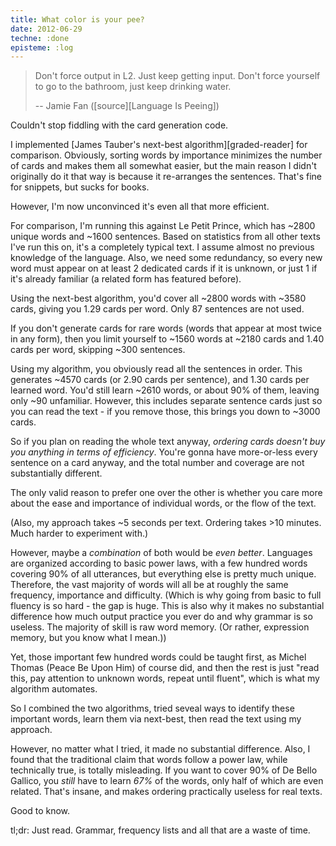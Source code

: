 ```yaml
---
title: What color is your pee?
date: 2012-06-29
techne: :done
episteme: :log
---
```


> Don't force output in L2. Just keep getting input. Don't force yourself to go to the bathroom, just keep drinking water.
>
> -- Jamie Fan ([source][Language Is Peeing])

Couldn't stop fiddling with the card generation code.

I implemented [James Tauber's next-best algorithm][graded-reader] for comparison. Obviously, sorting words by importance minimizes the number of cards and makes them all somewhat easier, but the main reason I didn't originally do it that way is because it re-arranges the sentences. That's fine for snippets, but sucks for books.

However, I'm now unconvinced it's even all that more efficient.

For comparison, I'm running this against Le Petit Prince, which has ~2800 unique words and ~1600 sentences.  Based on statistics from all other texts I've run this on, it's a completely typical text. I assume almost no previous knowledge of the language. Also, we need some redundancy, so every new word must appear on at least 2 dedicated cards if it is unknown, or just 1 if it's already familiar (a related form has featured before).

Using the next-best algorithm, you'd cover all ~2800 words with ~3580 cards, giving you 1.29 cards per word. Only 87 sentences are not used.

If you don't generate cards for rare words (words that appear at most twice in any form), then you limit yourself to ~1560 words at ~2180 cards and 1.40 cards per word, skipping ~300 sentences.

Using my algorithm, you obviously read all the sentences in order. This generates ~4570 cards (or 2.90 cards per sentence), and 1.30 cards per learned word. You'd still learn ~2610 words, or about 90% of them, leaving only ~90 unfamiliar. However, this includes separate sentence cards just so you can read the text - if you remove those, this brings you down to ~3000 cards.

So if you plan on reading the whole text anyway, *ordering cards doesn't buy you anything in terms of efficiency*. You're gonna have more-or-less every sentence on a card anyway, and the total number and coverage are not substantially different.

The only valid reason to prefer one over the other is whether you care more about the ease and importance of individual words, or the flow of the text.

(Also, my approach takes ~5 seconds per text. Ordering takes >10 minutes. Much harder to experiment with.)

However, maybe a *combination* of both would be *even better*. Languages are organized according to basic power laws, with a few hundred words covering 90% of all utterances, but everything else is pretty much unique. Therefore, the vast majority of words will all be at roughly the same frequency, importance and difficulty. (Which is why going from basic to full fluency is so hard - the gap is huge. This is also why it makes no substantial difference how much output practice you ever do and why grammar is so useless. The majority of skill is raw word memory. (Or rather, expression memory, but you know what I mean.))

Yet, those important few hundred words could be taught first, as Michel Thomas (Peace Be Upon Him) of course did, and then the rest is just "read this, pay attention to unknown words, repeat until fluent", which is what my algorithm automates.

So I combined the two algorithms, tried seveal ways to identify these important words, learn them via next-best, then read the text using my approach.

However, no matter what I tried, it made no substantial difference. Also, I found that the traditional claim that words follow a power law, while technically true, is totally misleading. If you want to cover 90% of De Bello Gallico, you *still* have to learn *67%* of the words, only half of which are even related. That's insane, and makes ordering practically useless for real texts.

Good to know.

tl;dr: Just read. Grammar, frequency lists and all that are a waste of time.
